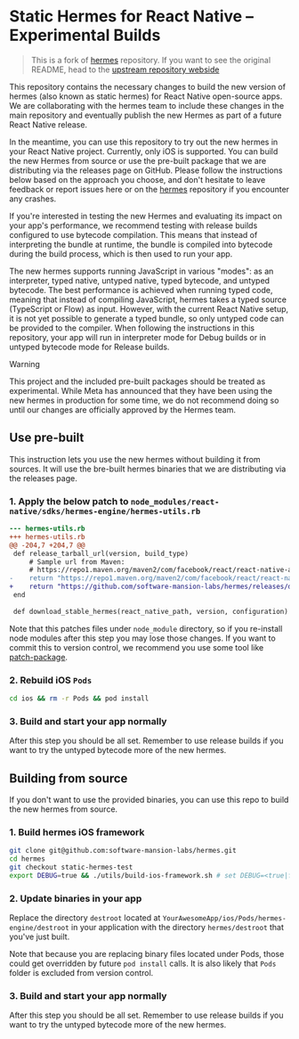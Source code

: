 # Static Hermes for React Native – Experimental Builds

> This is a fork of [hermes](https://github.com/facebook/hermes/) repository. If you want to see the original README, head to the [upstream repository webside](https://github.com/facebook/hermes/)

This repository contains the necessary changes to build the new version of hermes (also known as static hermes) for React Native open-source apps.
We are collaborating with the hermes team to include these changes in the main repository and eventually publish the new Hermes as part of a future React Native release.

In the meantime, you can use this repository to try out the new hermes in your React Native project.
Currently, only iOS is supported.
You can build the new Hermes from source or use the pre-built package that we are distributing via the releases page on GitHub.
Please follow the instructions below based on the approach you choose, and don't hesitate to leave feedback or report issues here or on the [hermes](https://github.com/facebook/hermes/) repository if you encounter any crashes.

If you're interested in testing the new Hermes and evaluating its impact on your app's performance, we recommend testing with release builds configured to use bytecode compilation.
This means that instead of interpreting the bundle at runtime, the bundle is compiled into bytecode during the build process, which is then used to run your app.

The new hermes supports running JavaScript in various "modes": as an interpreter, typed native, untyped native, typed bytecode, and untyped bytecode.
The best performance is achieved when running typed code, meaning that instead of compiling JavaScript, hermes takes a typed source (TypeScript or Flow) as input.
However, with the current React Native setup, it is not yet possible to generate a typed bundle, so only untyped code can be provided to the compiler.
When following the instructions in this repository, your app will run in interpreter mode for Debug builds or in untyped bytecode mode for Release builds.

> [!WARNING]  
> This project and the included pre-built packages should be treated as experimental. While Meta has announced that they have been using the new hermes in production for some time, we do not recommend doing so until our changes are officially approved by the Hermes team.

## Use pre-built 

This instruction lets you use the new hermes without building it from sources.
It will use the bre-built hermes binaries that we are distributing via the releases page.

### 1. Apply the below patch to `node_modules/react-native/sdks/hermes-engine/hermes-utils.rb`
```diff
--- hermes-utils.rb
+++ hermes-utils.rb
@@ -204,7 +204,7 @@
 def release_tarball_url(version, build_type)
     # Sample url from Maven:
     # https://repo1.maven.org/maven2/com/facebook/react/react-native-artifacts/0.71.0/react-native-artifacts-0.71.0-hermes-ios-debug.tar.gz
-    return "https://repo1.maven.org/maven2/com/facebook/react/react-native-artifacts/#{version}/react-native-artifacts-#{version}-hermes-ios-#{build_type.to_s}.tar.gz"
+    return "https://github.com/software-mansion-labs/hermes/releases/download/preview-v1/react-native-artifacts-hermes-ios-#{build_type.to_s}.tar.gz"
 end
 
 def download_stable_hermes(react_native_path, version, configuration)
```

Note that this patches files under `node_module` directory, so if you re-install node modules after this step you may lose those changes.
If you want to commit this to version control, we recommend you use some tool like [patch-package](https://github.com/ds300/patch-package).

### 2. Rebuild iOS `Pods`
```bash
cd ios && rm -r Pods && pod install
```

### 3. Build and start your app normally

After this step you should be all set.
Remember to use release builds if you want to try the untyped bytecode more of the new hermes.

## Building from source

If you don't want to use the provided binaries, you can use this repo to build the new hermes from source.

### 1. Build hermes iOS framework
```bash
git clone git@github.com:software-mansion-labs/hermes.git
cd hermes
git checkout static-hermes-test
export DEBUG=true && ./utils/build-ios-framework.sh # set DEBUG=<true|false> depend on your build type
```

### 2. Update binaries in your app
Replace the directory `destroot` located at `YourAwesomeApp/ios/Pods/hermes-engine/destroot` in your application with the directory `hermes/destroot` that you've just built.

Note that because you are replacing binary files located under Pods, those could get overridden by future `pod install` calls.
It is also likely that `Pods` folder is excluded from version control.

### 3. Build and start your app normally

After this step you should be all set.
Remember to use release builds if you want to try the untyped bytecode more of the new hermes.
